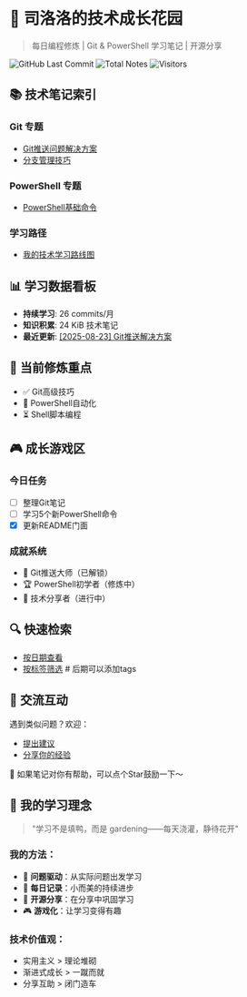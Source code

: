 # 🌱 司洛洛的技术成长花园

> 每日编程修炼 | Git & PowerShell 学习笔记 | 开源分享

![GitHub Last Commit](https://img.shields.io/github/last-commit/CrescentFlow/My-Final-Blog)
![Total Notes](https://img.shields.io/badge/笔记数量-8篇-blue)
![Visitors](https://visitor-badge.laobi.icu/badge?page_id=CrescentFlow.My-Final-Blog)

## 📚 技术笔记索引

### Git 专题
- [Git推送问题解决方案](2025-08-23-shell-contacts.md)
- [分支管理技巧](2025-08-21-git-tips.md)

### PowerShell 专题  
- [PowerShell基础命令](2025-08-22-powershell-basic-contacts.md)

### 学习路径
- [我的技术学习路线图](learning-path.md)

## 📊 学习数据看板

- **持续学习**: 26 commits/月
- **知识积累**: 24 KiB 技术笔记
- **最近更新**: [[2025-08-23] Git推送解决方案](2025-08-23-shell-contacts.md)

## 🎯 当前修炼重点
- ✅ Git高级技巧
- 🔄 PowerShell自动化
- ⏳ Shell脚本编程

## 🎮 成长游戏区

### 今日任务
- [ ] 整理Git笔记
- [ ] 学习5个新PowerShell命令
- [x] 更新README门面

### 成就系统
- 🌟 Git推送大师（已解锁）
- 🏆 PowerShell初学者（修炼中）
- 🎯 技术分享者（进行中）

## 🔍 快速检索
- [按日期查看](https://github.com/CrescentFlow/My-Final-Blog/tree/main?sort=committerdate)
- [按标签筛选](#)  # 后期可以添加tags
## 💬 交流互动
遇到类似问题？欢迎：
- [提出建议](https://github.com/CrescentFlow/My-Final-Blog/issues)
- [分享你的经验](#)

🌟 如果笔记对你有帮助，可以点个Star鼓励一下～
## 🌸 我的学习理念

> "学习不是填鸭，而是 gardening——每天浇灌，静待花开"

### 我的方法：
- 🎯 **问题驱动**：从实际问题出发学习
- 📝 **每日记录**：小而美的持续进步  
- 🤝 **开源分享**：在分享中巩固学习
- 🎮 **游戏化**：让学习变得有趣

### 技术价值观：
- 实用主义 > 理论堆砌
- 渐进式成长 > 一蹴而就
- 分享互助 > 闭门造车